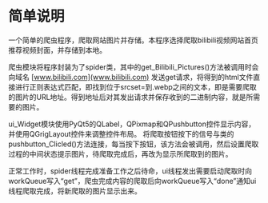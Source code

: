 # 简单说明

一个简单的爬虫程序，爬取网站图片并存储。本程序选择爬取bilibili视频网站首页推荐视频封面，并存储到本地。



爬虫模块将程序封装为了spider类，其中的get_Bilibili_Pictures()方法被调用时会向域名 [www.bilibili.com](www.bilibili.com)
发送get请求，将得到的html文件直接进行正则表达式匹配，即找到位于srcset=到.webp之间的文本，即是需要爬取的图片的URL地址。得到地址后对其发出请求并保存收到的二进制内容，就是所需要的图片。

ui_Widget模块使用PyQt5的QLabel，QPixmap和QPushbutton控件显示内容，并使用QGrigLayout控件来调整控件布局。
将爬取按钮按下的信号与类的pushbutton_Clicled()方法连接，每当按下按钮，该方法会被调用，然后设置爬取过程的中间状态提示图片，待爬取完成后，再改为显示所爬取到的图片。

正常工作时，spider线程完成准备工作之后待命，ui线程发出需要启动爬取时向workQueue写入“get”，爬虫完成内容的爬取后向workQueue写入“done”通知ui线程爬取完成，将新爬取的图片显示出来。
